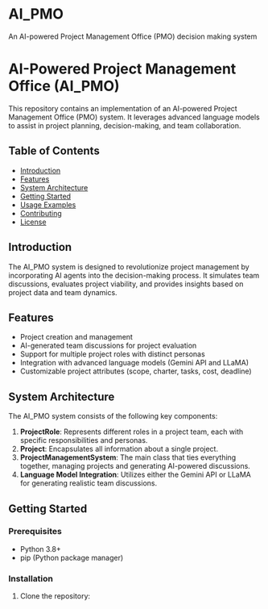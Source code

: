 # AI_PMO
An AI-powered Project Management Office (PMO) decision making system

# AI-Powered Project Management Office (AI_PMO)

This repository contains an implementation of an AI-powered Project Management Office (PMO) system. It leverages advanced language models to assist in project planning, decision-making, and team collaboration.

## Table of Contents

- [Introduction](#introduction)
- [Features](#features)
- [System Architecture](#system-architecture)
- [Getting Started](#getting-started)
- [Usage Examples](#usage-examples)
- [Contributing](#contributing)
- [License](#license)

## Introduction

The AI_PMO system is designed to revolutionize project management by incorporating AI agents into the decision-making process. It simulates team discussions, evaluates project viability, and provides insights based on project data and team dynamics.

## Features

- Project creation and management
- AI-generated team discussions for project evaluation
- Support for multiple project roles with distinct personas
- Integration with advanced language models (Gemini API and LLaMA)
- Customizable project attributes (scope, charter, tasks, cost, deadline)

## System Architecture

The AI_PMO system consists of the following key components:

1. **ProjectRole**: Represents different roles in a project team, each with specific responsibilities and personas.
2. **Project**: Encapsulates all information about a single project.
3. **ProjectManagementSystem**: The main class that ties everything together, managing projects and generating AI-powered discussions.
4. **Language Model Integration**: Utilizes either the Gemini API or LLaMA for generating realistic team discussions.

## Getting Started

### Prerequisites

- Python 3.8+
- pip (Python package manager)

### Installation

1. Clone the repository:
